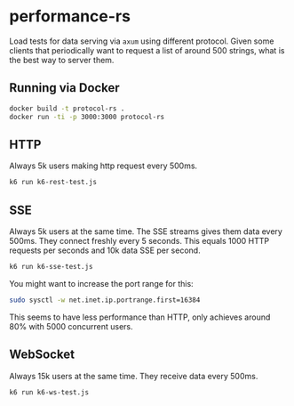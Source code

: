# performance-rs

Load tests for data serving via `axum` using different protocol.
Given some clients that periodically want to request a list of around 500 strings, what is the best way to server them.

## Running via Docker

```sh
docker build -t protocol-rs .
docker run -ti -p 3000:3000 protocol-rs
```

## HTTP

Always 5k users making http request every 500ms.

```sh
k6 run k6-rest-test.js
```

## SSE

Always 5k users at the same time. The SSE streams gives them data every 500ms. They connect freshly every 5 seconds.
This equals 1000 HTTP requests per seconds and 10k data SSE per second.

```sh
k6 run k6-sse-test.js
```

You might want to increase the port range for this:

```sh
sudo sysctl -w net.inet.ip.portrange.first=16384
```

This seems to have less performance than HTTP, only achieves around 80% with 5000 concurrent users.

## WebSocket

Always 15k users at the same time. They receive data every 500ms.

```sh
k6 run k6-ws-test.js
```